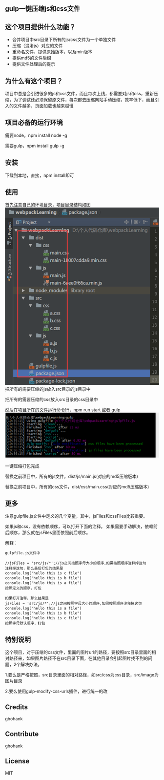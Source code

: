 ## gulp一键压缩js和css文件

## 这个项目提供什么功能？
- 合并项目中src目录下所有的js/css文件为一个单独文件
- 压缩（混淆js）对应的文件
- 重命名文件，提供原始版本，以及min版本
- 提供md5的文件后缀
- 提供文件处理后的提示

## 为什么有这个项目？

  项目中总是会引进很多的js和css文件，而且每次上线，都需要对js和css，重新压缩，为了调试还必须保留原文件，每次都去压缩网站手动压缩，效率低下，而且引入的文件越多，页面加载也越来越慢


## 项目必备的运行环境

  需要node，npm install node -g

  需要gulp，npm install gulp -g

## 安装

  下载到本地，直接，npm install即可 

## 使用

  首先注意自己的环境目录，项目目录结构如图![gulp](images/gulp.png)
  把所有的需要压缩的js放入src目录的js目录中
  
  把所有的需要压缩的css放入src目录的css目录中
  
  然后在项目所在的文件运行命令行，npm run start 或者 gulp
  ![gulp](images/run.png)
  
  一键压缩打包完成
  
  替换之前项目中，所有的js文件，dist/js/main.js(对应的md5压缩版本)
  
  替换之前项目中，所有的css文件，dist/css/main.css(对应的md5压缩版本)


## 更多

  注意gulpfile.js文件中定义的几个变量，其中，jsFiles和cssFiles比较重要。
  
  如果js和css，没有依赖顺序，可以打开下面的注释。
  如果需要手动解决，依赖前后顺序，那么就在jsFiles里面依照前后顺序。
  
  解释：
    
    gulpfile.js文件中
    
    //jsFiles = 'src/js/*';//js之间按照字母大小的顺序,如需按照顺序注释掉这句
    注释掉这句，那么最后打包的结果是
    console.log("hello this is c file")
    console.log("hello this is b file")
    console.log("hello this is a file")
    按照定义的顺序，打包
    
    如果打开注释，那么结果是
    jsFiles = 'src/js/*';//js之间按照字母大小的顺序,如需按照顺序注释掉这句
    console.log("hello this is a file")
    console.log("hello this is b file")
    console.log("hello this is c file")
    按照字母默认顺序，打包

## 特别说明
这个项目，对于压缩的css文件，里面的图片url的路径，要按照src目录里面的相对路径来，如果图片路径不在src目录下面，在其他目录会引起图片找不到的问题，2个解决办法。

1.要么是严格按照，src目录里面的相对路径，如src/css为css目录，src/image为图片目录

2.要么使用gulp-modify-css-urls插件，进行统一的改
## Credits

ghohank

## Contribute

 ghohank 

## License

  MIT
